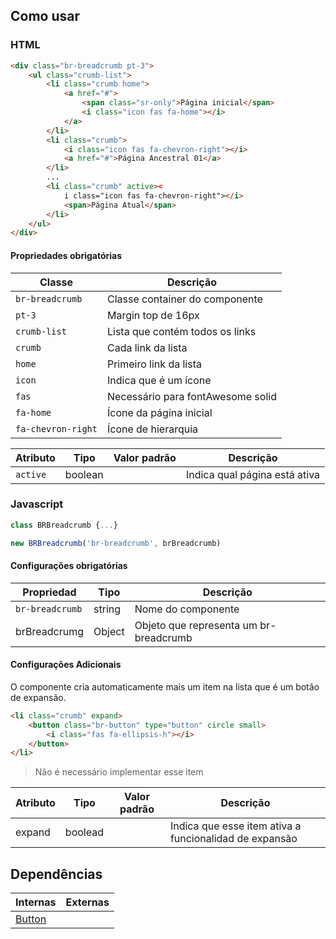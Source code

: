<!-- Versão da doc. de DESIGN usada como base para o desenvolvimento -->
<!-- doc. design: documentação contida na release 5 - sprint 5 -->

## Como usar

### HTML

<!-- Deve incluir o HTML básico para uso do componente em seu estado 'default' escolhido pelo desenvolvedor/design. -->

```html
<div class="br-breadcrumb pt-3">
    <ul class="crumb-list">
        <li class="crumb home">
            <a href="#">
                <span class="sr-only">Página inicial</span>
                <i class="icon fas fa-home"></i>
            </a>
        </li>
        <li class="crumb">
            <i class="icon fas fa-chevron-right"></i>
            <a href="#">Página Ancestral 01</a>
        </li>
        ...
        <li class="crumb" active><
            i class="icon fas fa-chevron-right"></i>
            <span>Página Atual</span>
        </li>
    </ul>
</div>
```

#### Propriedades obrigatórias

<!-- Deve mostrar os atributos HTML que são obrigatórios para o uso do componente. -->

| Classe             | Descrição                         |
| ------------------ | --------------------------------- |
| `br-breadcrumb`    | Classe container do componente    |
| `pt-3`             | Margin top de 16px                |
| `crumb-list`       | Lista que contém todos os links   |
| `crumb`            | Cada link da lista                |
| `home`             | Primeiro link da lista            |
| `icon`             | Indica que é um ícone             |
| `fas`              | Necessário para fontAwesome solid |
| `fa-home`          | Ícone da página inicial           |
| `fa-chevron-right` | Ícone de hierarquia               |

| Atributo | Tipo    | Valor padrão | Descrição                     |
| -------- | ------- | ------------ | ----------------------------- |
| `active` | boolean |              | Indica qual página está ativa |

### Javascript

```javascript
class BRBreadcrumb {...}

new BRBreadcrumb('br-breadcrumb', brBreadcrumb)
```

#### Configurações obrigatórias

| Propriedad      | Tipo   | Descrição                              |
| --------------- | ------ | -------------------------------------- |
| `br-breadcrumb` | string | Nome do componente                     |
| brBreadcrumg    | Object | Objeto que representa um br-breadcrumb |

#### Configurações Adicionais

O componente cria automaticamente mais um item na lista que é um botão de expansão.

```html
<li class="crumb" expand>
    <button class="br-button" type="button" circle small>
        <i class="fas fa-ellipsis-h"></i>
    </button>
</li>
```

> Não é necessário implementar esse item

| Atributo | Tipo    | Valor padrão | Descrição                                              |
| -------- | ------- | ------------ | ------------------------------------------------------ |
| expand   | boolead |              | Indica que esse item ativa a funcionalidad de expansão |

## Dependências

<!-- Caso o componente dependa de algum outro ou de algo externo, listamos aqui colocando links para a documentação da dependência -->

| Internas                        | Externas |
| ------------------------------- | -------- |
| [Button](/ds/components/button) |          |

